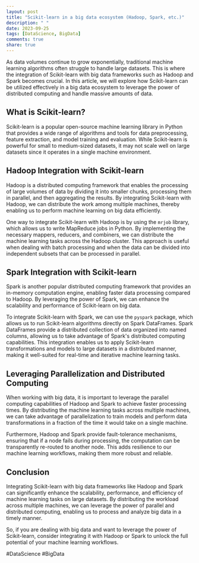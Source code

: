 ```yaml
---
layout: post
title: "Scikit-learn in a big data ecosystem (Hadoop, Spark, etc.)"
description: " "
date: 2023-09-25
tags: [DataScience, BigData]
comments: true
share: true
---
```


As data volumes continue to grow exponentially, traditional machine learning algorithms often struggle to handle large datasets. This is where the integration of Scikit-learn with big data frameworks such as Hadoop and Spark becomes crucial. In this article, we will explore how Scikit-learn can be utilized effectively in a big data ecosystem to leverage the power of distributed computing and handle massive amounts of data.

## What is Scikit-learn?

Scikit-learn is a popular open-source machine learning library in Python that provides a wide range of algorithms and tools for data preprocessing, feature extraction, and model training and evaluation. While Scikit-learn is powerful for small to medium-sized datasets, it may not scale well on large datasets since it operates in a single machine environment.

## Hadoop Integration with Scikit-learn

Hadoop is a distributed computing framework that enables the processing of large volumes of data by dividing it into smaller chunks, processing them in parallel, and then aggregating the results. By integrating Scikit-learn with Hadoop, we can distribute the work among multiple machines, thereby enabling us to perform machine learning on big data efficiently.

One way to integrate Scikit-learn with Hadoop is by using the `mrjob` library, which allows us to write MapReduce jobs in Python. By implementing the necessary mappers, reducers, and combiners, we can distribute the machine learning tasks across the Hadoop cluster. This approach is useful when dealing with batch processing and when the data can be divided into independent subsets that can be processed in parallel.

## Spark Integration with Scikit-learn

Spark is another popular distributed computing framework that provides an in-memory computation engine, enabling faster data processing compared to Hadoop. By leveraging the power of Spark, we can enhance the scalability and performance of Scikit-learn on big data.

To integrate Scikit-learn with Spark, we can use the `pyspark` package, which allows us to run Scikit-learn algorithms directly on Spark DataFrames. Spark DataFrames provide a distributed collection of data organized into named columns, allowing us to take advantage of Spark's distributed computing capabilities. This integration enables us to apply Scikit-learn transformations and models to large datasets in a distributed manner, making it well-suited for real-time and iterative machine learning tasks.

## Leveraging Parallelization and Distributed Computing

When working with big data, it is important to leverage the parallel computing capabilities of Hadoop and Spark to achieve faster processing times. By distributing the machine learning tasks across multiple machines, we can take advantage of parallelization to train models and perform data transformations in a fraction of the time it would take on a single machine.

Furthermore, Hadoop and Spark provide fault-tolerance mechanisms, ensuring that if a node fails during processing, the computation can be transparently re-routed to another node. This adds resilience to our machine learning workflows, making them more robust and reliable.

## Conclusion

Integrating Scikit-learn with big data frameworks like Hadoop and Spark can significantly enhance the scalability, performance, and efficiency of machine learning tasks on large datasets. By distributing the workload across multiple machines, we can leverage the power of parallel and distributed computing, enabling us to process and analyze big data in a timely manner.

So, if you are dealing with big data and want to leverage the power of Scikit-learn, consider integrating it with Hadoop or Spark to unlock the full potential of your machine learning workflows.

#DataScience #BigData